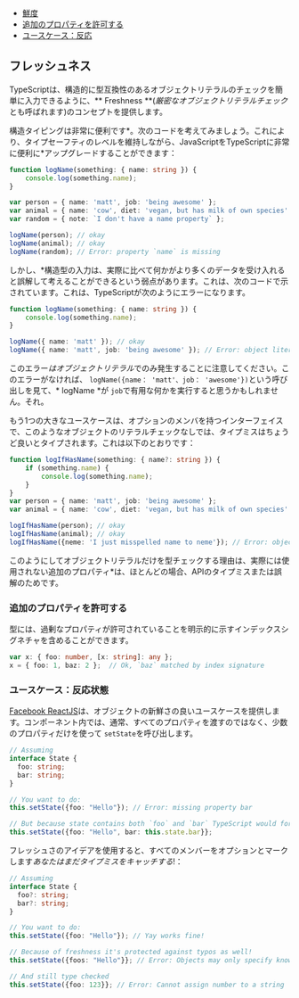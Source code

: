 
* [鮮度](新鮮度)
* [追加のプロパティを許可する](#allow-extra-properties)
* [ユースケース：反応](#ユースケース反応状態)

## フレッシュネス

TypeScriptは、構造的に型互換性のあるオブジェクトリテラルのチェックを簡単に入力できるように、** Freshness **(*厳密なオブジェクトリテラルチェック*とも呼ばれます)のコンセプトを提供します。

構造タイピングは非常に便利です*。次のコードを考えてみましょう。これにより、タイプセーフティのレベルを維持しながら、JavaScriptをTypeScriptに非常に便利に*アップグレードすることができます：

```ts
function logName(something: { name: string }) {
    console.log(something.name);
}

var person = { name: 'matt', job: 'being awesome' };
var animal = { name: 'cow', diet: 'vegan, but has milk of own species' };
var random = { note: `I don't have a name property` };

logName(person); // okay
logName(animal); // okay
logName(random); // Error: property `name` is missing
```

しかし、*構造型の入力は、実際に比べて何かがより多くのデータを受け入れると誤解して考えることができるという弱点があります。これは、次のコードで示されています。これは、TypeScriptが次のようにエラーになります。

```ts
function logName(something: { name: string }) {
    console.log(something.name);
}

logName({ name: 'matt' }); // okay
logName({ name: 'matt', job: 'being awesome' }); // Error: object literals must only specify known properties. `job` is excessive here.
```

このエラー*はオブジェクトリテラル*でのみ発生することに注意してください。このエラーがなければ、 `logName({name： 'matt'、job： 'awesome'})`という呼び出しを見て、* logName *が `job`で有用な何かを実行すると思うかもしれません。それ。

もう1つの大きなユースケースは、オプションのメンバを持つインターフェイスで、このようなオブジェクトのリテラルチェックなしでは、タイプミスはちょうど良いとタイプされます。これは以下のとおりです：

```ts
function logIfHasName(something: { name?: string }) {
    if (something.name) {
        console.log(something.name);
    }
}
var person = { name: 'matt', job: 'being awesome' };
var animal = { name: 'cow', diet: 'vegan, but has milk of own species' };

logIfHasName(person); // okay
logIfHasName(animal); // okay
logIfHasName({neme: 'I just misspelled name to neme'}); // Error: object literals must only specify known properties. `neme` is excessive here.
```

このようにしてオブジェクトリテラルだけを型チェックする理由は、実際には使用されない追加のプロパティ*は、ほとんどの場合、APIのタイプミスまたは誤解のためです。

### 追加のプロパティを許可する

型には、過剰なプロパティが許可されていることを明示的に示すインデックスシグネチャを含めることができます。

```ts
var x: { foo: number, [x: string]: any };
x = { foo: 1, baz: 2 };  // Ok, `baz` matched by index signature
```

### ユースケース：反応状態

[Facebook ReactJS](https://facebook.github.io/react/)は、オブジェクトの新鮮さの良いユースケースを提供します。コンポーネント内では、通常、すべてのプロパティを渡すのではなく、少数のプロパティだけを使って `setState`を呼び出します。

```ts
// Assuming
interface State {
  foo: string;
  bar: string;
}

// You want to do: 
this.setState({foo: "Hello"}); // Error: missing property bar

// But because state contains both `foo` and `bar` TypeScript would force you to do: 
this.setState({foo: "Hello", bar: this.state.bar}};
```

フレッシュさのアイデアを使用すると、すべてのメンバーをオプションとマークします*あなたはまだタイプミスをキャッチする*!：

```ts
// Assuming
interface State {
  foo?: string;
  bar?: string;
}

// You want to do: 
this.setState({foo: "Hello"}); // Yay works fine!

// Because of freshness it's protected against typos as well!
this.setState({foos: "Hello"}}; // Error: Objects may only specify known properties

// And still type checked
this.setState({foo: 123}}; // Error: Cannot assign number to a string
```
